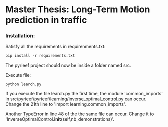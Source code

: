 # Master Thesis: Long-Term Motion prediction in traffic

### Installation:

Satisfy all the requirements in requirenments.txt:

    pip install -r requirements.txt
   
The pyrieef project should now be inside a folder named src.

Execute file:

    python learch.py

If you execute the file learch.py the first time, 
the module 'common_imports' in src/pyrieef/pyrieef/learning/inverse_optimal_control.py can occur.
Change the 21th line to 'import learning.common_imports'.

Another TypeError in line 48 of the the same file can occur. 
Change it to 'InverseOptimalControl.__init__(self,nb_demonstrations)'.